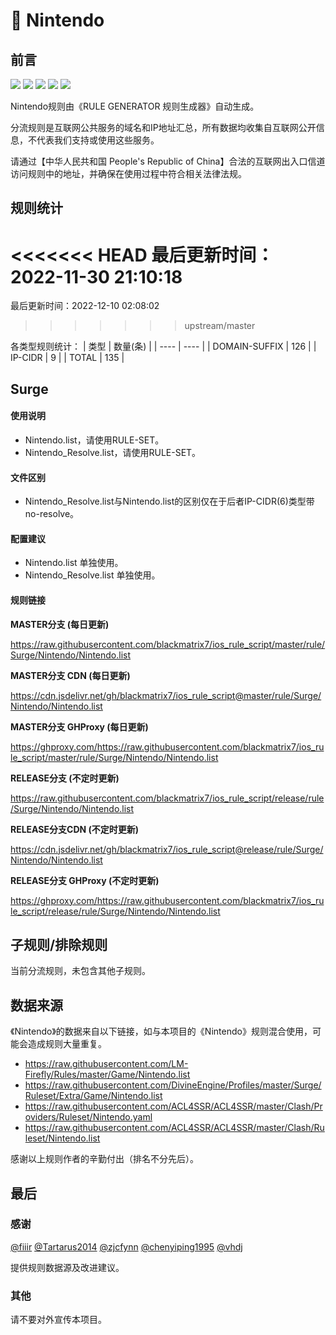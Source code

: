 # 🧸 Nintendo

## 前言

![](https://shields.io/badge/-移除重复规则-ff69b4) ![](https://shields.io/badge/-DOMAIN与DOMAIN--SUFFIX合并-green) ![](https://shields.io/badge/-DOMAIN--SUFFIX间合并-critical) ![](https://shields.io/badge/-DOMAIN--SUFFIX与DOMAIN--KEYWORD合并-blue) ![](https://shields.io/badge/-IP--CIDR(6)合并-blueviolet) 

Nintendo规则由《RULE GENERATOR 规则生成器》自动生成。

分流规则是互联网公共服务的域名和IP地址汇总，所有数据均收集自互联网公开信息，不代表我们支持或使用这些服务。

请通过【中华人民共和国 People's Republic of China】合法的互联网出入口信道访问规则中的地址，并确保在使用过程中符合相关法律法规。

## 规则统计

<<<<<<< HEAD
最后更新时间：2022-11-30 21:10:18
=======
最后更新时间：2022-12-10 02:08:02
>>>>>>> upstream/master

各类型规则统计：
| 类型 | 数量(条)  | 
| ---- | ----  |
| DOMAIN-SUFFIX | 126  | 
| IP-CIDR | 9  | 
| TOTAL | 135  | 


## Surge 

#### 使用说明
- Nintendo.list，请使用RULE-SET。
- Nintendo_Resolve.list，请使用RULE-SET。

#### 文件区别
- Nintendo_Resolve.list与Nintendo.list的区别仅在于后者IP-CIDR(6)类型带no-resolve。

#### 配置建议
- Nintendo.list 单独使用。
- Nintendo_Resolve.list 单独使用。

#### 规则链接
**MASTER分支 (每日更新)**

https://raw.githubusercontent.com/blackmatrix7/ios_rule_script/master/rule/Surge/Nintendo/Nintendo.list

**MASTER分支 CDN (每日更新)**

https://cdn.jsdelivr.net/gh/blackmatrix7/ios_rule_script@master/rule/Surge/Nintendo/Nintendo.list

**MASTER分支 GHProxy (每日更新)**

https://ghproxy.com/https://raw.githubusercontent.com/blackmatrix7/ios_rule_script/master/rule/Surge/Nintendo/Nintendo.list

**RELEASE分支 (不定时更新)**

https://raw.githubusercontent.com/blackmatrix7/ios_rule_script/release/rule/Surge/Nintendo/Nintendo.list

**RELEASE分支CDN (不定时更新)**

https://cdn.jsdelivr.net/gh/blackmatrix7/ios_rule_script@release/rule/Surge/Nintendo/Nintendo.list

**RELEASE分支 GHProxy (不定时更新)**

https://ghproxy.com/https://raw.githubusercontent.com/blackmatrix7/ios_rule_script/release/rule/Surge/Nintendo/Nintendo.list

## 子规则/排除规则


当前分流规则，未包含其他子规则。

## 数据来源

《Nintendo》的数据来自以下链接，如与本项目的《Nintendo》规则混合使用，可能会造成规则大量重复。

- https://raw.githubusercontent.com/LM-Firefly/Rules/master/Game/Nintendo.list
- https://raw.githubusercontent.com/DivineEngine/Profiles/master/Surge/Ruleset/Extra/Game/Nintendo.list
- https://raw.githubusercontent.com/ACL4SSR/ACL4SSR/master/Clash/Providers/Ruleset/Nintendo.yaml
- https://raw.githubusercontent.com/ACL4SSR/ACL4SSR/master/Clash/Ruleset/Nintendo.list


感谢以上规则作者的辛勤付出（排名不分先后）。

## 最后

### 感谢

[@fiiir](https://github.com/fiiir) [@Tartarus2014](https://github.com/Tartarus2014) [@zjcfynn](https://github.com/zjcfynn) [@chenyiping1995](https://github.com/chenyiping1995) [@vhdj](https://github.com/vhdj)

提供规则数据源及改进建议。

### 其他

请不要对外宣传本项目。